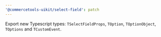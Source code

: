 ```yaml
---
'@commercetools-uikit/select-field': patch
---
```


Export new Typescript types: `TSelectFieldProps`, `TOption`, `TOptionObject`, `TOptions` and `TCustomEvent`.
